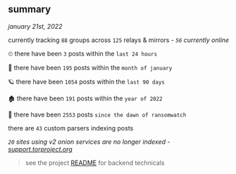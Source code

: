 
## summary
_january 21st, 2022_

currently tracking `88` groups across `125` relays & mirrors - _`56` currently online_

⏲ there have been `3` posts within the `last 24 hours`

🦈 there have been `195` posts within the `month of january`

🪐 there have been `1054` posts within the `last 90 days`

🏚 there have been `191` posts within the `year of 2022`

🦕 there have been `2553` posts `since the dawn of ransomwatch`

there are `43` custom parsers indexing posts

_`20` sites using v2 onion services are no longer indexed - [support.torproject.org](https://support.torproject.org/onionservices/v2-deprecation/)_

> see the project [README](https://github.com/thetanz/ransomwatch#ransomwatch--) for backend technicals
